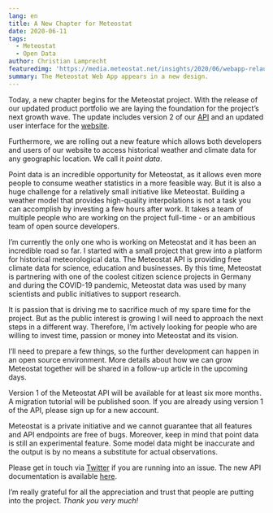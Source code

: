 ```yaml
---
lang: en
title: A New Chapter for Meteostat
date: 2020-06-11
tags:
  - Meteostat
  - Open Data
author: Christian Lamprecht
featuredimg: 'https://media.meteostat.net/insights/2020/06/webapp-relaunch.png'
summary: The Meteostat Web App appears in a new design.
---
```


Today, a new chapter begins for the Meteostat project. With the release of our updated product portfolio we are laying the foundation for the project’s next growth wave. The update includes version 2 of our [API](https://dev.meteostat.net/api/) and an updated user interface for the [website](https://meteostat.net/en/).

Furthermore, we are rolling out a new feature which allows both developers and users of our website to access historical weather and climate data for any geographic location. We call it _point data_.

Point data is an incredible opportunity for Meteostat, as it allows even more people to consume weather statistics in a more feasible way. But it is also a huge challenge for a relatively small initiative like Meteostat. Building a weather model that provides high-quality interpolations is not a task you can accomplish by investing a few hours after work. It takes a team of multiple people who are working on the project full-time - or an ambitious team of open source developers.

I’m currently the only one who is working on Meteostat and it has been an incredible road so far. I started with a small project that grew into a platform for historical meteorological data. The Meteostat API is providing free climate data for science, education and businesses. By this time, Meteostat is partnering with one of the coolest citizen science projects in Germany and during the COVID-19 pandemic, Meteostat data was used by many scientists and public initiatives to support research.

It is passion that is driving me to sacrifice much of my spare time for the project. But as the public interest is growing I will need to approach the next steps in a different way. Therefore, I’m actively looking for people who are willing to invest time, passion or money into Meteostat and its vision.

I’ll need to prepare a few things, so the further development can happen in an open source environment. More details about how we can grow Meteostat together will be shared in a follow-up article in the upcoming days.

Version 1 of the Meteostat API will be available for at least six more months. A migration tutorial will be published soon. If you are already using version 1 of the API, please sign up for a new account.

Meteostat is a private initiative and we cannot guarantee that all features and API endpoints are free of bugs. Moreover, keep in mind that point data is still an experimental feature. Some model data might be inaccurate and the output is by no means a substitute for actual observations.

Please get in touch via [Twitter](https://twitter.com/meteost) if you are running into an issue. The new API documentation is available [here](https://dev.meteostat.net/api/).

I’m really grateful for all the appreciation and trust that people are putting into the project. _Thank you very much!_
